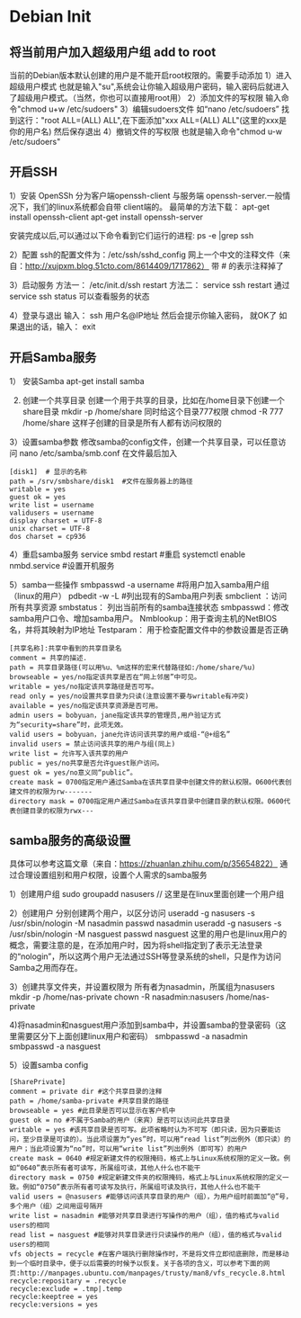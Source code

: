 # Debian Init

## 将当前用户加入超级用户组 add to root
当前的Debian版本默认创建的用户是不能开启root权限的。需要手动添加
1）进入超级用户模式 也就是输入"su",系统会让你输入超级用户密码，输入密码后就进入了超级用户模式。（当然，你也可以直接用root用） 
2）添加文件的写权限 输入命令"chmod u+w /etc/sudoers"
3）编辑sudoers文件 如“nano /etc/sudoers”
   找到这行："root ALL=(ALL) ALL",在下面添加"xxx ALL=(ALL) ALL"(这里的xxx是你的用户名)
   然后保存退出
4）撤销文件的写权限 也就是输入命令"chmod u-w /etc/sudoers"

## 开启SSH
1）安装
OpenSSh 分为客户端openssh-client 与服务端 openssh-server.一般情况下，我们的linux系统都会自带 client端的。
最简单的方法下载：
apt-get install openssh-client
apt-get install openssh-server

安装完成以后,可以通过以下命令看到它们运行的进程:
ps -e |grep ssh

2）配置
ssh的配置文件为：/etc/ssh/sshd_config
网上一个中文的注释文件（来自：http://xujpxm.blog.51cto.com/8614409/1717862）
带 # 的表示注释掉了

3）启动服务
方法一：
/etc/init.d/ssh restart
方法二：
service ssh restart
通过 service ssh status 可以查看服务的状态

4）登录与退出
输入： ssh 用户名@IP地址 然后会提示你输入密码， 就OK了
如果退出的话，输入： exit

## 开启Samba服务
1） 安装Samba
apt-get install samba

2) 创建一个共享目录
创建一个用于共享的目录，比如在/home目录下创建一个share目录
mkdir -p /home/share
同时给这个目录777权限 chmod -R 777 /home/share
这样子创建的目录是所有人都有访问权限的

3）设置samba参数
修改samba的config文件，创建一个共享目录，可以任意访问
nano /etc/samba/smb.conf
在文件最后加入
```
[disk1]  # 显示的名称
path = /srv/smbshare/disk1  #文件在服务器上的路径
writable = yes
guest ok = yes
write list = username
validusers = username
display charset = UTF-8
unix charset = UTF-8
dos charset = cp936
```
4）重启samba服务
service smbd restart  #重启 
systemctl enable nmbd.service  #设置开机服务

5）samba一些操作
smbpasswd -a username   #将用户加入samba用户组（linux的用户）
pdbedit -w -L #列出现有的Samba用户列表
smbclient ：访问所有共享资源
smbstatus： 列出当前所有的samba连接状态
smbpasswd：修改samba用户口令、增加samba用户。
Nmblookup：用于查询主机的NetBIOS名，并将其映射为IP地址
Testparam： 用于检查配置文件中的参数设置是否正确

```
[共享名称]:共享中看到的共享目录名
comment = 共享的描述. 
path = 共享目录路径(可以用%u、%m这样的宏来代替路径如:/home/share/%u) 
browseable = yes/no指定该共享是否在“网上邻居”中可见。
writable = yes/no指定该共享路径是否可写。
read only = yes/no设置共享目录为只读(注意设置不要与writable有冲突) 
available = yes/no指定该共享资源是否可用。
admin users = bobyuan，jane指定该共享的管理员,用户验证方式为“security=share”时，此项无效。 
valid users = bobyuan，jane允许访问该共享的用户或组-“@+组名” 
invalid users = 禁止访问该共享的用户与组(同上) 
write list = 允许写入该共享的用户
public = yes/no共享是否允许guest账户访问。 
guest ok = yes/no意义同“public”。
create mask = 0700指定用户通过Samba在该共享目录中创建文件的默认权限。0600代表创建文件的权限为rw-------
directory mask = 0700指定用户通过Samba在该共享目录中创建目录的默认权限。0600代表创建目录的权限为rwx---
```

## samba服务的高级设置
具体可以参考这篇文章（来自：https://zhuanlan.zhihu.com/p/35654822）
通过合理设置组别和用户权限，设置个人需求的samba服务

1）创建用户组
sudo groupadd nasusers // 这里是在linux里面创建一个用户组

2）创建用户
分别创建两个用户，以区分访问
useradd -g nasusers -s /usr/sbin/nologin -M nasadmin
passwd nasadmin
useradd -g nasusers -s /usr/sbin/nologin -M nasguest
passwd nasguest
这里的用户也是linux用户的概念，需要注意的是，在添加用户时，因为将shell指定到了表示无法登录的“nologin”，所以这两个用户无法通过SSH等登录系统的shell，只是作为访问Samba之用而存在。

3）创建共享文件夹，并设置权限为 所有者为nasadmin，所属组为nasusers
mkdir -p /home/nas-private
chown -R nasadmin:nasusers /home/nas-private

4)将nasadmin和nasguest用户添加到samba中，并设置samba的登录密码（这里需要区分下上面创建linux用户和密码）
smbpasswd -a nasadmin
smbpasswd -a nasguest

5）设置samba config
```
[SharePrivate]
comment = private dir #这个共享目录的注释
path = /home/samba-private #共享目录的路径
browseable = yes #此目录是否可以显示在客户机中
guest ok = no #不属于Samba的用户（来宾）是否可以访问此共享目录
writable = yes #该共享目录是否可写。此项省略时认为不可写（即只读，因为只要能访问，至少目录是可读的）。当此项设置为“yes”时，可以用“read list”列出例外（即只读）的用户；当此项设置为“no”时，可以用“write list”列出例外（即可写）的用户
create mask = 0640 #规定新建文件的权限掩码，格式上与Linux系统权限的定义一致。例如“0640”表示所有者可读写，所属组可读，其他人什么也不能干
directory mask = 0750 #规定新建文件夹的权限掩码，格式上与Linux系统权限的定义一致。例如“0750”表示所有者可读写及执行，所属组可读及执行，其他人什么也不能干
valid users = @nasusers #能够访问该共享目录的用户（组），为用户组时前面加“@”号，多个用户（组）之间用逗号隔开
write list = nasadmin #能够对共享目录进行写操作的用户（组），值的格式与valid users的相同
read list = nasguest #能够对共享目录进行只读操作的用户（组），值的格式与valid users的相同
vfs objects = recycle #在客户端执行删除操作时，不是将文件立即彻底删除，而是移动到一个临时目录中，便于以后需要的时候予以恢复。关于各项的含义，可以参考下面的网页:http://manpages.ubuntu.com/manpages/trusty/man8/vfs_recycle.8.html
recycle:repositary = .recycle
recycle:exclude = .tmp|.temp
recycle:keeptree = yes
recycle:versions = yes
```
